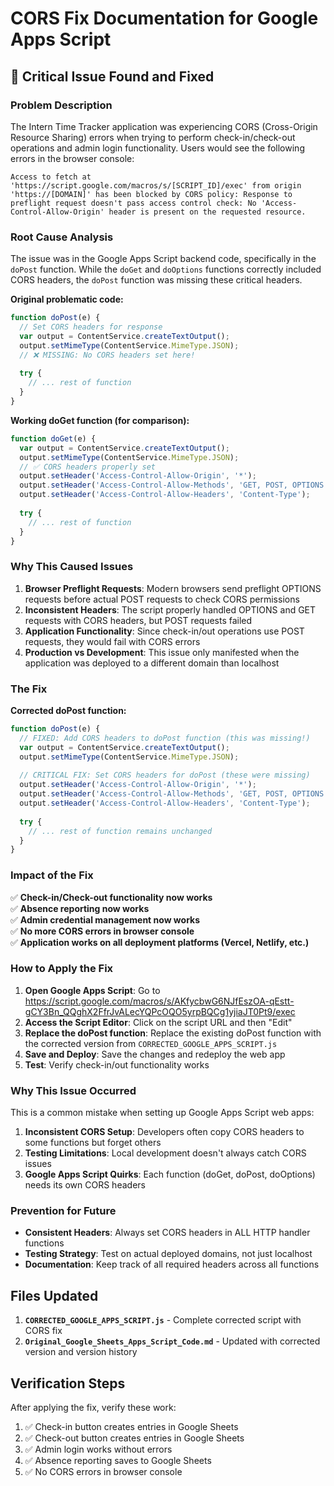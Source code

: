 # CORS Fix Documentation for Google Apps Script

## 🚨 Critical Issue Found and Fixed

### Problem Description

The Intern Time Tracker application was experiencing CORS (Cross-Origin Resource Sharing) errors when trying to perform check-in/check-out operations and admin login functionality. Users would see the following errors in the browser console:

```
Access to fetch at 'https://script.google.com/macros/s/[SCRIPT_ID]/exec' from origin 'https://[DOMAIN]' has been blocked by CORS policy: Response to preflight request doesn't pass access control check: No 'Access-Control-Allow-Origin' header is present on the requested resource.
```

### Root Cause Analysis

The issue was in the Google Apps Script backend code, specifically in the `doPost` function. While the `doGet` and `doOptions` functions correctly included CORS headers, the `doPost` function was missing these critical headers.

**Original problematic code:**
```javascript
function doPost(e) {
  // Set CORS headers for response
  var output = ContentService.createTextOutput();
  output.setMimeType(ContentService.MimeType.JSON);
  // ❌ MISSING: No CORS headers set here!
  
  try {
    // ... rest of function
  }
}
```

**Working doGet function (for comparison):**
```javascript
function doGet(e) {
  var output = ContentService.createTextOutput();
  output.setMimeType(ContentService.MimeType.JSON);
  // ✅ CORS headers properly set
  output.setHeader('Access-Control-Allow-Origin', '*');
  output.setHeader('Access-Control-Allow-Methods', 'GET, POST, OPTIONS');
  output.setHeader('Access-Control-Allow-Headers', 'Content-Type');
  
  try {
    // ... rest of function
  }
}
```

### Why This Caused Issues

1. **Browser Preflight Requests**: Modern browsers send preflight OPTIONS requests before actual POST requests to check CORS permissions
2. **Inconsistent Headers**: The script properly handled OPTIONS and GET requests with CORS headers, but POST requests failed
3. **Application Functionality**: Since check-in/out operations use POST requests, they would fail with CORS errors
4. **Production vs Development**: This issue only manifested when the application was deployed to a different domain than localhost

### The Fix

**Corrected doPost function:**
```javascript
function doPost(e) {
  // FIXED: Add CORS headers to doPost function (this was missing!)
  var output = ContentService.createTextOutput();
  output.setMimeType(ContentService.MimeType.JSON);
  
  // CRITICAL FIX: Set CORS headers for doPost (these were missing)
  output.setHeader('Access-Control-Allow-Origin', '*');
  output.setHeader('Access-Control-Allow-Methods', 'GET, POST, OPTIONS');
  output.setHeader('Access-Control-Allow-Headers', 'Content-Type');
  
  try {
    // ... rest of function remains unchanged
  }
}
```

### Impact of the Fix

✅ **Check-in/Check-out functionality now works**  
✅ **Absence reporting now works**  
✅ **Admin credential management now works**  
✅ **No more CORS errors in browser console**  
✅ **Application works on all deployment platforms (Vercel, Netlify, etc.)**  

### How to Apply the Fix

1. **Open Google Apps Script**: Go to https://script.google.com/macros/s/AKfycbwG6NJfEszOA-qEstt-gCY3Bn_QQghX2FfrJvALecYQPcOQO5yrpBQCg1yjiaJT0Pt9/exec
2. **Access the Script Editor**: Click on the script URL and then "Edit" 
3. **Replace the doPost function**: Replace the existing doPost function with the corrected version from `CORRECTED_GOOGLE_APPS_SCRIPT.js`
4. **Save and Deploy**: Save the changes and redeploy the web app
5. **Test**: Verify check-in/out functionality works

### Why This Issue Occurred

This is a common mistake when setting up Google Apps Script web apps:

1. **Inconsistent CORS Setup**: Developers often copy CORS headers to some functions but forget others
2. **Testing Limitations**: Local development doesn't always catch CORS issues
3. **Google Apps Script Quirks**: Each function (doGet, doPost, doOptions) needs its own CORS headers

### Prevention for Future

- **Consistent Headers**: Always set CORS headers in ALL HTTP handler functions
- **Testing Strategy**: Test on actual deployed domains, not just localhost
- **Documentation**: Keep track of all required headers across all functions

## Files Updated

1. **`CORRECTED_GOOGLE_APPS_SCRIPT.js`** - Complete corrected script with CORS fix
2. **`Original_Google_Sheets_Apps_Script_Code.md`** - Updated with corrected version and version history

## Verification Steps

After applying the fix, verify these work:
1. ✅ Check-in button creates entries in Google Sheets
2. ✅ Check-out button creates entries in Google Sheets  
3. ✅ Admin login works without errors
4. ✅ Absence reporting saves to Google Sheets
5. ✅ No CORS errors in browser console
